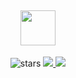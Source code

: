 <div align="center">

## <img src="https://i.hizliresim.com/g4yov4w.jpg" height="56"/>
<img src="https://img.shields.io/github/stars/openai/gpt-2?label=Stars" alt="stars">
<a href = "https://github.com/madushadhanushka/simple-sqlite/graphs/contributors">
  <img src = "https://contrib.rocks/image?repo=2005-tr/saturn"/>
</a>
<img src="https://github-profile-trophy.vercel.app/?username=favilances&theme=juicyfresh&no-bg=true" />
